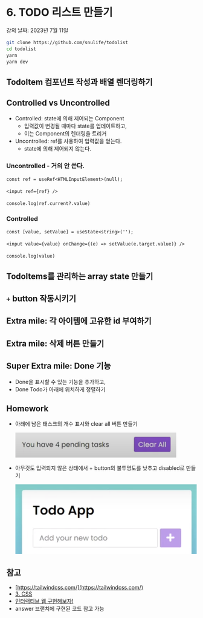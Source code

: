 # 6. TODO 리스트 만들기

강의 날짜: 2023년 7월 11일

```bash
git clone https://github.com/snulife/todolist
cd todolist
yarn
yarn dev
```

## TodoItem 컴포넌트 작성과 배열 렌더링하기

## Controlled vs Uncontrolled

- Controlled: state에 의해 제어되는 Component
    - 입력값이 변경될 때마다 state를 업데이트하고,
    - 이는 Component의 렌더링을 트리거
- Uncontrolled: ref를 사용하여 입력값을 얻는다.
    - state에 의해 제어되지 않는다.

### Uncontrolled - 거의 안 쓴다.

```tsx
const ref = useRef<HTMLInputElement>(null);

<input ref={ref} />

console.log(ref.current?.value)
```

### Controlled

```tsx
const [value, setValue] = useState<string>('');

<input value={value} onChange={(e) => setValue(e.target.value)} />

console.log(value)
```

## TodoItems를 관리하는 array state 만들기

## `+` button 작동시키기

## Extra mile: 각 아이템에 고유한 id 부여하기

## Extra mile: 삭제 버튼 만들기

## Super Extra mile: Done 기능

- Done을 표시할 수 있는 기능을 추가하고,
- Done Todo가 아래에 위치하게 정렬하기

## Homework

- 아래에 남은 태스크의 개수 표시와 clear all 버튼 만들기
    
    ![Untitled](assets/Untitled%209.png)
    
- 아무것도 입력되지 않은 상태에서 + button의 불투명도를 낮추고 disabled로 만들기
    
    ![Untitled](assets/Untitled%2010.png)
    

## 참고

- [https://tailwindcss.com/](https://tailwindcss.com/)
- [3. CSS](https://www.notion.so/3-CSS-120b8fc76feb471aae8b4118c8ae7f6b?pvs=21)
- [인터랙티브 웹 구현해보자!](https://www.notion.so/e542b0bfdeb44ee3b409d0bafebad8c4?pvs=21)
- answer 브랜치에 구현된 코드 참고 가능